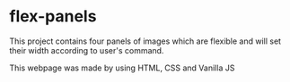 # flex-panels

This project contains four panels of images which are flexible and will set their width according to user's command.

This webpage was made by using HTML, CSS and Vanilla JS
